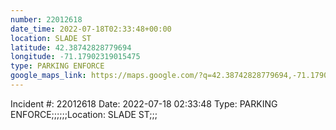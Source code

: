 ```yaml
---
number: 22012618
date_time: 2022-07-18T02:33:48+00:00
location: SLADE ST
latitude: 42.38742828779694
longitude: -71.17902319015475
type: PARKING ENFORCE
google_maps_link: https://maps.google.com/?q=42.38742828779694,-71.17902319015475
---
```


Incident #: 22012618  Date: 2022-07-18 02:33:48   Type: PARKING ENFORCE;;;;;;Location: SLADE ST;;;
